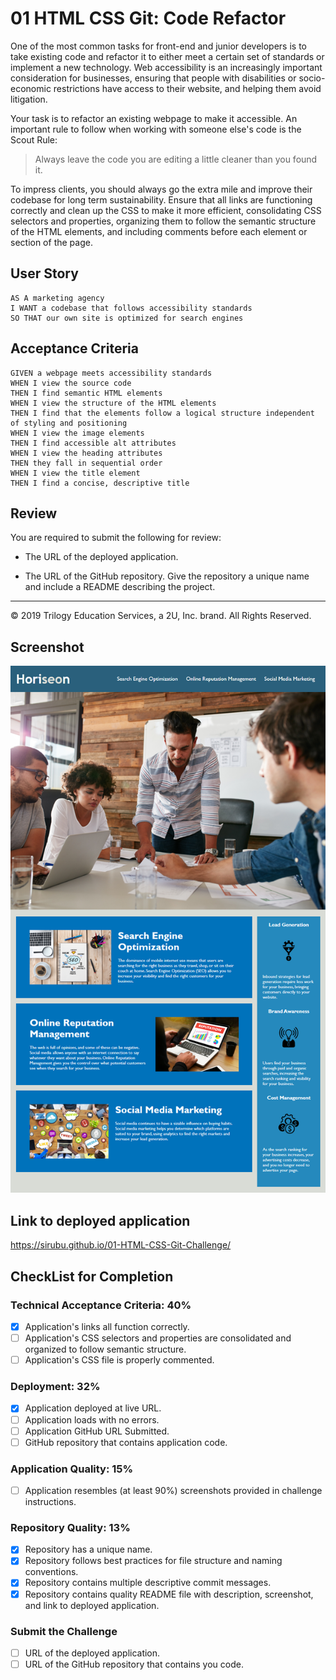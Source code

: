 # 01 HTML CSS Git: Code Refactor

One of the most common tasks for front-end and junior developers is to take existing code and refactor it to either meet a certain set of standards or implement a new technology. Web accessibility is an increasingly important consideration for businesses, ensuring that people with disabilities or socio-economic restrictions have access to their website, and helping them avoid litigation.

Your task is to refactor an existing webpage to make it accessible. An important rule to follow when working with someone else's code is the Scout Rule:

> Always leave the code you are editing a little cleaner than you found it.

To impress clients, you should always go the extra mile and improve their codebase for long term sustainability. Ensure that all links are functioning correctly and clean up the CSS to make it more efficient, consolidating CSS selectors and properties, organizing them to follow the semantic structure of the HTML elements, and including comments before each element or section of the page.

## User Story

```
AS A marketing agency
I WANT a codebase that follows accessibility standards
SO THAT our own site is optimized for search engines
```

## Acceptance Criteria

```
GIVEN a webpage meets accessibility standards
WHEN I view the source code
THEN I find semantic HTML elements
WHEN I view the structure of the HTML elements
THEN I find that the elements follow a logical structure independent of styling and positioning
WHEN I view the image elements
THEN I find accessible alt attributes
WHEN I view the heading attributes
THEN they fall in sequential order
WHEN I view the title element
THEN I find a concise, descriptive title
```

## Review

You are required to submit the following for review:

* The URL of the deployed application.

* The URL of the GitHub repository. Give the repository a unique name and include a README describing the project.

- - -
© 2019 Trilogy Education Services, a 2U, Inc. brand. All Rights Reserved.

## Screenshot
![alt text](./assets/images/01-html-css-git-homework-demo.png)

## Link to deployed application
https://sirubu.github.io/01-HTML-CSS-Git-Challenge/

## CheckList for Completion

### Technical Acceptance Criteria: 40%
- [x] Application's links all function correctly.
- [ ] Application's CSS selectors and properties are consolidated and organized to follow semantic structure.
- [ ] Application's CSS file is properly commented.
### Deployment: 32%
- [x] Application deployed at live URL.
- [ ] Application loads with no errors.
- [ ] Application GitHub URL Submitted.
- [ ] GitHub repository that contains application code.
### Application Quality: 15%
- [ ] Application resembles (at least 90%) screenshots provided in challenge instructions.
### Repository Quality: 13%
- [x] Repository has a unique name.
- [x] Repository follows best practices for file structure and naming conventions.
- [x] Repository contains multiple descriptive commit messages.
- [x] Repository contains quality README file with description, screenshot, and link to deployed application.
### Submit the Challenge
- [ ] URL of the deployed application.
- [ ] URL of the GitHub repository that contains you code.